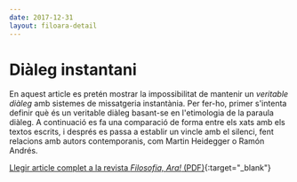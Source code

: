 ```yaml
---
date: 2017-12-31
layout: filoara-detail
---
```


# Diàleg instantani

En aquest article es pretén mostrar la impossibilitat de mantenir un _veritable diàleg_ amb sistemes de missatgeria
instantània. Per fer-ho, primer s'intenta definir què és un veritable diàleg basant-se en l'etimologia de la paraula
diàleg. A continuació es fa una comparació de forma entre els xats amb els textos escrits, i després es passa a establir
un vincle amb el silenci, fent relacions amb autors contemporanis, com Martin Heidegger o Ramón Andrés.

[Llegir article complet a la revista _Filosofia, Ara!_ (PDF)](http://www.filosofia-ara.net/FA/index.php/FA/article/view/131/pdf){:target="_blank"}
